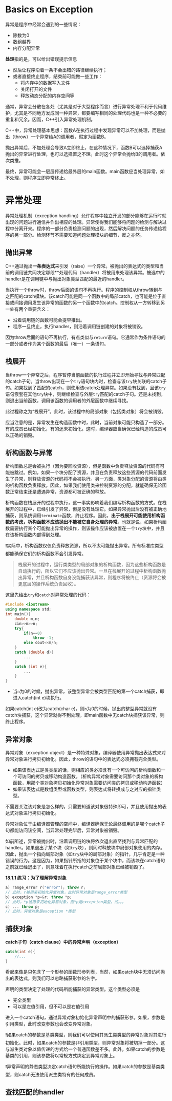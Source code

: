 # Basics on Exception 

异常是程序中经常会遇到的一些情况：
- 除数为0
- 数组越界
- 内存分配异常

**处理**指的是，可以给出错误提示信息
- 然后让程序沿着一条不会出错的路径继续执行；
- 或者直接终止程序，结束前可能做一些工作：
    - 将内存中的数据写入文件
    - 关闭打开的文件
    - 释放动态分配的内存空间等

通常，异常会分散在各处（尤其是对于大型程序而言）进行异常处理不利于代码维护，尤其是不同地方发成同一种异常，都要编写相同的处理代码也是一种不必要的重复和冗余。因而，C++引入异常处理机制。

C++中，异常处理基本思想：函数A在执行过程中发现异常可以不加处理，而是抛出（throw）一个异常给A的调用者，假定为函数B。

抛出异常后，不加处理会导致A立即终止，在这种情况下，函数B可以选择捕获A抛出的异常进行处理，也可以选择置之不理。此时这个异常会抛给B的调用者。依次类推。

最终，异常可能会一层层传递给最外层的main函数。main函数应当处理异常，如不处理，则程序立即异常终止。

# 异常处理

异常处理机制（exception handling）允许程序中独立开发的部分能够在运行时就出现的问题进行通信并作出相应的处理。异常使得我们能够将问题的检测与解决过程中分离开来。程序的一部分负责检测问题的出现，然后解决问题的任务传递给程序的另一部分。检测环节不需要知道问题处理模块的细节，反之亦然。

## 抛出异常

C++通过抛出**一条表达式**来引发（raise）一个异常。被抛出的表达式的类型和当前的调用链共同决定哪段**处理代码（handler）将被用来处理该异常。被选中的handler是在调用链中与抛出对象类型匹配的最近的handler。

当执行一个throw时，throw后面的语句不再执行。程序的控制权从throw转到与之匹配的catch模块。该catch可能是同一个函数中的局部catch，也可能是位于直接或间接调用发生该异常的函数的另一个函数中的catch。控制权从一方转移到另一处有两个重要含义：
- 沿着调用链的函数可能会提早推出。
- 程序一旦终止，执行handler，则沿着调用链创建的对象将被销毁。

因为throw后面的语句不再执行，有点类似与`return`语句。它通常作为条件语句的一部分或者作为某个函数的最后（唯一）一条语句。

## 栈展开

当throw一个异常之后，程序暂停当前函数的执行过程并立即开始寻找与异常匹配的catch子句。当throw出现在一个`try`语句块内时，检查与该`try`块关联的catch子句。如果找到了匹配的catch，则使用该catch处理异常。如果没有找到，且该`try`语句嵌套在其他`try`块中，则继续检查与外层`try`匹配的catch子句。还是未找到，则退出当前函数，调用该函数的调用者的外层函数中继续寻找。

此过程称之为“栈展开”。此时，该过程中的局部对象（包括类对象）将会被销毁。

应当注意的是，异常发生在构造函数中时，此时，当前对象可能只构造了一部分。有的成员已经初始化，有的还未初始化。这时，编译器应当确保已经构造的成员可以正确的销毁。

## 析构函数与异常

析构函数总是会被执行（因为要回收资源），但是函数中负责释放资源的代码有可能被跳过。例如，如果一个块分配了资源，并且在负责释放这些资源的代码前面发生了异常，则释放资源的代码将不会被执行。另一方面，类对象分配的资源将由类的析构函数负责释放。因此，如果我们使用类来控制资源的分配，就能确保无论函数正常结束还是遭遇异常，资源都可被正确的释放。

析构函数在栈展开的过程中执行，这一事实影响着我们编写析构函数的方式。在栈展开的过程中，已经引发了异常，但是没有处理它。如果异常抛出后没有被正确地捕获，则系统调用`terminate`函数，终止程序。因此，**出于栈展开可能使用析构函数的考虑，析构函数不应该抛出不能被它自身处理的异常**。也就是说，如果析构函数需要执行某个可能抛出异常的操作，则该操作应该被放置在一个`try`块中，并且在该析构函数内部得到处理。

:exclamation:实际中，析构函数仅仅负责释放资源，所以不太可能抛出异常。所有标准库类型都能确保它们的析构函数不会引发异常。

> 栈展开的过程中，运行类类型的局部对象的析构函数，因为这些析构函数是自动执行的，所以它们不应该抛出异常。一旦在栈展开的过程中析构函数抛出异常，并且析构函数自身没能捕获该异常，则程序将被终止（资源将会被更底层的操作系统负责回收）。

这里先给出`try`和`catch`对异常处理的代码：
```c++
#include <iostream>
using namespace std;
int main(){
    double m,n;
    cin>>m>>n;
    try{
        if(n==0)
            throw -1;
        else cout<<m/n;
    }
    catch (double d){
        ...
    }
    catch (int e){
        ...
    }
}
```

- 当`n`为0的时候，抛出异常，该整型异常会被类型匹配的第一个catch捕获，即进入catch(int e)块执行。

如果catch(int e)改为catch(char e)，则`n`为0的时候，抛出的整型异常就没有catch块捕获，这个异常就得不到处理，即main函数中无catch块捕获该异常，则终止程序。

## 异常对象

异常对象（exception object）是一种特殊对象，编译器使用异常抛出表达式来对异常对象进行拷贝初始化。因此，throw的语句中的表达式必须拥有完全类型。
- 如果该表达式是类类型的话，则相应的类必须含有一个可访问的析构函数和一个可访问的拷贝或移动构造函数。（析构异常对象需要访问那个类对象的析构函数，用那个类对象拷贝初始化异常对象需要访问类的拷贝或移动构造函数）
- 如果该表达式是数组类型或函数类型，则表达式将转换成与之对应的指针类型。

不需要关注该对象是怎么样的，只需要知道该对象很特殊即可，并且使用抛出的表达式对象进行拷贝初始化。


异常对象位于由编译器管理的空间中，编译器确保无论最终调用的是哪个catch子句都能访问该空间，当异常处理完毕后，异常对象被销毁。

如前所述，异常被抛出时，沿着调用链的块将依次退出直至找到与异常匹配的handler。如果退出了某个块（如`try`块），则同时释放块中局部对象使用的内存。因此，抛出一个指向局部对象（如`try`块中的局部对象）的指针，几乎肯定是一种错误的行为。这是因为，如果指针所指的对象位于某个块中，而该块在catch语句之前就已经退出了，则意味着在执行catch之前局部对象已经被销毁了。


**18.1.1 练习：为了理解异常对象**
```c++
a) range_error r("error"); throw r;
// 此时，r被用来初始化异常对象，此时异常对象是range_error类型
b) exception *p=&r; throw *p;
// 此时，*p被用来初始化异常对象，而*p是exception类型，故。。。
c) ... throw p;
// 此时，异常对象是exception *类型
```

## 捕获对象

**catch子句（catch clause）**中的**异常声明（exception）**
```c++
catch(int e){
    //...
}
```
看起来像是只包含了一个形参的函数形参列表，当然，如果catch块中无须访问抛出的表达式，则我们可以忽略捕获形参的名字。

声明的类型决定了处理的代码所能捕获的异常类型。这个类型必须是
- 完全类型
- 可以是左值引用，但不可以是右值引用

进入一个catch语句，通过异常对象初始化异常声明中的捕获形参。如果，参数是引用类型，此时改变参数也会改变异常对象。

:exclamation:如果catch的参数是基类类型，则我们可以使用其派生类类型的异常对象对其进行初始化。此时，如果catch的参数是非引用类型，则异常对象将被切掉一部分。这与派生类对象以值传递的方式给一个普通函数差不多。此外，如果catch的参数是基类的引用，则该参数将以常规方式绑定到异常对象上。

:exclamation:异常声明的静态类型决定catch语句所能执行的操作。如果catch的参数是基类类型，则catch无法使用派生类特有的任何成员。

## 查找匹配的handler







